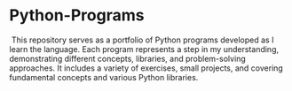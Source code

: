 # Python-Programs
 This repository serves as a portfolio of Python programs developed as I learn the language. Each program represents a step in my understanding, demonstrating different concepts, libraries, and problem-solving approaches. It includes a variety of exercises, small projects, and covering fundamental concepts and various Python libraries.
